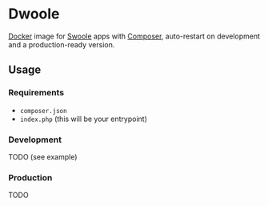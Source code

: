 # Dwoole
[Docker](https://www.docker.com/) image for [Swoole](https://www.swoole.co.uk/) apps with [Composer](https://getcomposer.org/), auto-restart on development and a production-ready version.

## Usage

### Requirements
- `composer.json`
- `index.php` (this will be your entrypoint)

### Development
TODO (see example)

### Production
TODO
